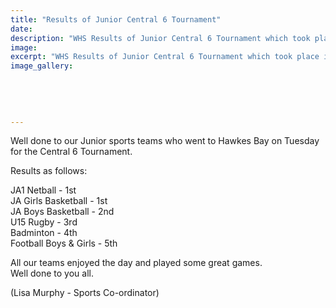```yaml
---
title: "Results of Junior Central 6 Tournament"
date: 
description: "WHS Results of Junior Central 6 Tournament which took place in Hawkes Bay on Tuesday 9 August..."
image: 
excerpt: "WHS Results of Junior Central 6 Tournament which took place in Hawkes Bay on Tuesday 9 August."
image_gallery:
    
    
    
    
    
---
```


<p><span>Well done to our Junior sports teams who went to Hawkes Bay on Tuesday for the Central 6 Tournament.&nbsp;</span></p>
<p><span>Results as follows:</span></p>
<p><span>JA1 Netball - 1st&nbsp;</span><br /><span>JA Girls Basketball - 1st&nbsp;</span><br /><span>JA Boys Basketball - 2nd</span><span class="text_exposed_show"><br />U15 Rugby - 3rd<br />Badminton - 4th<br />Football Boys &amp; Girls - 5th&nbsp;<br /></span></p>
<p><span class="text_exposed_show">All our teams enjoyed the day and played some great games.&nbsp;<br />Well done to you all.</span></p>
<p><span class="text_exposed_show">(Lisa Murphy - Sports Co-ordinator)</span></p>


